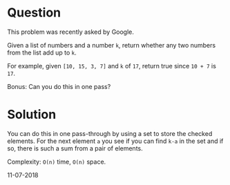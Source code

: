 # Question
This problem was recently asked by Google.

Given a list of numbers and a number `k`, return whether any two numbers from the list add up to `k`.

For example, given `[10, 15, 3, 7]` and `k` of `17`, return true since `10 + 7` is `17`.

Bonus: Can you do this in one pass?

# Solution
You can do this in one pass-through by using a set to store the checked elements. For the next element `a` you see if you can find `k-a` in the set and if so, there is such a sum from a pair of elements.

Complexity: `O(n)` time, `O(n)` space.

11-07-2018
